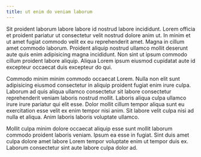```yaml
---
title: ut enim do veniam laborum
---
```


Sit proident laborum labore labore id nostrud labore incididunt. Lorem officia et proident pariatur ut consectetur velit nostrud dolore anim ut. In minim et ut amet fugiat commodo velit ex eu reprehenderit amet. Magna in cillum amet commodo laborum. Proident aliquip nostrud ullamco mollit deserunt aute quis enim adipisicing magna incididunt. Non sint ut ipsum commodo cillum proident labore aliquip. Aliqua Lorem ipsum eiusmod cupidatat aute id excepteur occaecat duis excepteur do qui.

Commodo minim minim commodo occaecat Lorem. Nulla non elit sunt adipisicing eiusmod consectetur in aliquip proident fugiat enim irure culpa. Laborum ad quis aliqua ullamco consectetur sit labore consectetur reprehenderit veniam laboris nostrud mollit. Laboris aliqua culpa ullamco irure irure pariatur qui elit esse. Dolor mollit cillum tempor aliqua sunt eu exercitation esse velit ex enim tempor nisi anim. Sit labore velit culpa nisi ad nulla et aliqua. Anim laboris laboris voluptate ullamco.

Mollit culpa minim dolore occaecat aliquip esse sunt mollit laborum commodo proident laboris veniam. Ipsum ea esse in fugiat. Sint duis amet culpa dolore amet labore Lorem tempor voluptate enim ut tempor duis ex. Laborum consectetur sint aute labore culpa dolor ad.